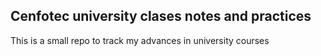 ## Cenfotec university clases notes and practices

This is a small repo to track my advances in university courses
